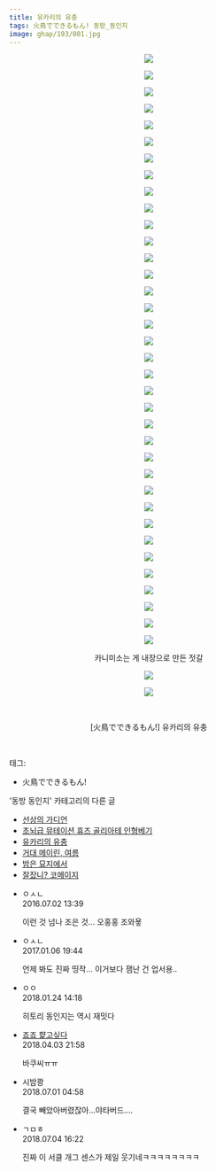 ```yaml
---
title: 유카리의 유충
tags: 火鳥でできるもん! 동방_동인지
image: ghap/193/001.jpg
---
```

<div class="article">
<p style="text-align: center; clear: none; float: none;"><img src="{{ site.nasurl }}/ghap/193/001.jpg"/></p>
<p style="text-align: center; clear: none; float: none;"><img src="{{ site.nasurl }}/ghap/193/002.jpg"/></p>
<p style="text-align: center; clear: none; float: none;"><img src="{{ site.nasurl }}/ghap/193/003.jpg"/></p>
<p style="text-align: center; clear: none; float: none;"><img src="{{ site.nasurl }}/ghap/193/004.jpg"/></p>
<p style="text-align: center; clear: none; float: none;"><img src="{{ site.nasurl }}/ghap/193/005.jpg"/></p>
<p style="text-align: center; clear: none; float: none;"><img src="{{ site.nasurl }}/ghap/193/006.jpg"/></p>
<p style="text-align: center; clear: none; float: none;"><img src="{{ site.nasurl }}/ghap/193/007.jpg"/></p>
<p style="text-align: center; clear: none; float: none;"><img src="{{ site.nasurl }}/ghap/193/008.jpg"/></p>
<p style="text-align: center; clear: none; float: none;"><img src="{{ site.nasurl }}/ghap/193/009.jpg"/></p>
<p style="text-align: center; clear: none; float: none;"><img src="{{ site.nasurl }}/ghap/193/010.jpg"/></p>
<p style="text-align: center; clear: none; float: none;"><img src="{{ site.nasurl }}/ghap/193/011.jpg"/></p>
<p style="text-align: center; clear: none; float: none;"><img src="{{ site.nasurl }}/ghap/193/012.jpg"/></p>
<p style="text-align: center; clear: none; float: none;"><img src="{{ site.nasurl }}/ghap/193/013.jpg"/></p>
<p style="text-align: center; clear: none; float: none;"><img src="{{ site.nasurl }}/ghap/193/014.jpg"/></p>
<p style="text-align: center; clear: none; float: none;"><img src="{{ site.nasurl }}/ghap/193/015.jpg"/></p>
<p style="text-align: center; clear: none; float: none;"><img src="{{ site.nasurl }}/ghap/193/016.jpg"/></p>
<p style="text-align: center; clear: none; float: none;"><img src="{{ site.nasurl }}/ghap/193/017.jpg"/></p>
<p style="text-align: center; clear: none; float: none;"><img src="{{ site.nasurl }}/ghap/193/018.jpg"/></p>
<p style="text-align: center; clear: none; float: none;"><img src="{{ site.nasurl }}/ghap/193/019.jpg"/></p>
<p style="text-align: center; clear: none; float: none;"><img src="{{ site.nasurl }}/ghap/193/020.jpg"/></p>
<p style="text-align: center; clear: none; float: none;"><img src="{{ site.nasurl }}/ghap/193/021.jpg"/></p>
<p style="text-align: center; clear: none; float: none;"><img src="{{ site.nasurl }}/ghap/193/022.jpg"/></p>
<p style="text-align: center; clear: none; float: none;"><img src="{{ site.nasurl }}/ghap/193/023.jpg"/></p>
<p style="text-align: center; clear: none; float: none;"><img src="{{ site.nasurl }}/ghap/193/024.jpg"/></p>
<p style="text-align: center; clear: none; float: none;"><img src="{{ site.nasurl }}/ghap/193/025.jpg"/></p>
<p style="text-align: center; clear: none; float: none;"><img src="{{ site.nasurl }}/ghap/193/026.jpg"/></p>
<p style="text-align: center; clear: none; float: none;"><img src="{{ site.nasurl }}/ghap/193/027.jpg"/></p>
<p style="text-align: center; clear: none; float: none;"><img src="{{ site.nasurl }}/ghap/193/028.jpg"/></p>
<p style="text-align: center; clear: none; float: none;"><img src="{{ site.nasurl }}/ghap/193/029.jpg"/></p>
<p style="text-align: center; clear: none; float: none;"><img src="{{ site.nasurl }}/ghap/193/030.jpg"/></p>
<p style="text-align: center; clear: none; float: none;"><img src="{{ site.nasurl }}/ghap/193/031.jpg"/></p>
<p style="text-align: center; clear: none; float: none;"><img src="{{ site.nasurl }}/ghap/193/032.jpg"/></p>
<p style="text-align: center; clear: none; float: none;"><img src="{{ site.nasurl }}/ghap/193/033.jpg"/></p>
<p style="text-align: center; clear: none; float: none;"><img src="{{ site.nasurl }}/ghap/193/034.jpg"/></p>
<p style="text-align: center; clear: none; float: none;"><img src="{{ site.nasurl }}/ghap/193/035.jpg"/></p>
<p style="text-align: center; clear: none; float: none;"><img src="{{ site.nasurl }}/ghap/193/036.jpg"/></p>
<p style="text-align: center; clear: none; float: none;">카니미소는 게 내장으로 만든 젓갈</p>
<p style="text-align: center; clear: none; float: none;"><img src="{{ site.nasurl }}/ghap/193/037.jpg"/></p>
<p style="text-align: center; clear: none; float: none;"><img src="{{ site.nasurl }}/ghap/193/038.jpg"/></p>
<p style="text-align: center; clear: none; float: none;"><br/></p>
<p style="text-align: center; clear: none; float: none;">[火鳥でできるもん!] 유카리의 유충</p>
<p><br/></p>
</div><div class="tagTrail">
<p>태그: </p>
<ul>
<li>火鳥でできるもん!</li>
</ul>
</div><div class="another">
<p>'동방 동인지' 카테고리의 다른 글</p>
<ul>
<li><a href="/2016-06-18-ghap_195">선상의 가디언</a></li>
<li><a href="/2016-06-18-ghap_194">초뇌급 뮤테이션 휴즈 골리아테 인형베기</a></li>
<li><a href="/2016-06-18-ghap_193">유카리의 유충</a></li>
<li><a href="/2016-06-18-ghap_192">거대 메이린, 여름</a></li>
<li><a href="/2016-06-18-ghap_191">밤은 묘지에서</a></li>
<li><a href="/2016-06-18-ghap_190">잘잤니? 코메이지</a></li>
</ul>
</div><div class="cb_module cb_fluid">
<div class="cb_wrt cb_profile">
<div class="comment">
<ul>
<li class="cb_thumb_off" id="comment14745802">
<div class="cb_comment_area">
<div class="cb_info_area">
<div class="cb_section">
<span class="cb_nick_name">ㅇㅅㄴ</span>
</div>
<div class="cb_section">
<span class="cb_date">2016.07.02 13:39 </span>
</div>
</div>
<div class="cb_dsc_comment">
<p class="cb_dsc">
											이런 것 넘나 조은 것... 오홍홍 조와욯
										</p>
</div>
</div></li>
<li class="cb_thumb_off" id="comment14884694">
<div class="cb_comment_area">
<div class="cb_info_area">
<div class="cb_section">
<span class="cb_nick_name">ㅇㅅㄴ</span>
</div>
<div class="cb_section">
<span class="cb_date">2017.01.06 19:44 </span>
</div>
</div>
<div class="cb_dsc_comment">
<p class="cb_dsc">
											언제 봐도 진짜 띵작... 이거보다 잼난 건 업서용.. 
										</p>
</div>
</div></li>
<li class="cb_thumb_off" id="comment15181835">
<div class="cb_comment_area">
<div class="cb_info_area">
<div class="cb_section">
<span class="cb_nick_name">ㅇㅇ</span>
</div>
<div class="cb_section">
<span class="cb_date">2018.01.24 14:18 </span>
</div>
</div>
<div class="cb_dsc_comment">
<p class="cb_dsc">
											히토리 동인지는 역시 재밋다
										</p>
</div>
</div></li>
<li class="cb_thumb_off" id="comment15232663">
<div class="cb_comment_area">
<div class="cb_info_area">
<div class="cb_section">
<span class="cb_nick_name"> <a href="http://aaa" onclick="return openLinkInNewWindow(this)">죠죠 햝고싶다</a></span>
</div>
<div class="cb_section">
<span class="cb_date">2018.04.03 21:58 </span>
</div>
</div>
<div class="cb_dsc_comment">
<p class="cb_dsc">
											바쿠씨ㅠㅠ
										</p>
</div>
</div></li>
<li class="cb_thumb_off" id="comment15279160">
<div class="cb_comment_area">
<div class="cb_info_area">
<div class="cb_section">
<span class="cb_nick_name">시밤쾅</span>
</div>
<div class="cb_section">
<span class="cb_date">2018.07.01 04:58 </span>
</div>
</div>
<div class="cb_dsc_comment">
<p class="cb_dsc">
											결국 빼았아버렸잖아...야타버드....
										</p>
</div>
</div></li>
<li class="cb_thumb_off" id="comment15280592">
<div class="cb_comment_area">
<div class="cb_info_area">
<div class="cb_section">
<span class="cb_nick_name">ㄱㅁㅎ</span>
</div>
<div class="cb_section">
<span class="cb_date">2018.07.04 16:22 </span>
</div>
</div>
<div class="cb_dsc_comment">
<p class="cb_dsc">
											진짜 이 서클 개그 센스가 제일 웃기네ㅋㅋㅋㅋㅋㅋㅋㅋ
										</p>
</div>
</div></li>
</ul>
</div>
</div><!-- commentList close -->
</div>